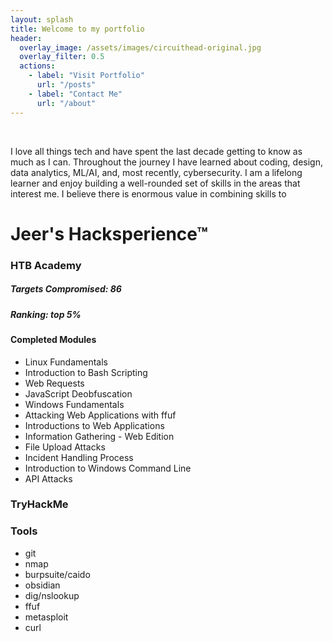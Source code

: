 ```yaml
---
layout: splash
title: Welcome to my portfolio
header:
  overlay_image: /assets/images/circuithead-original.jpg
  overlay_filter: 0.5 
  actions:
    - label: "Visit Portfolio"
      url: "/posts"
    - label: "Contact Me"
      url: "/about"
---
```

<br>

I love all things tech and have spent the last decade getting to know as much as I can. Throughout the journey I have learned about coding, design, data analytics, ML/AI, and, most recently, cybersecurity. I am a lifelong learner and enjoy building a well-rounded set of skills in the areas that interest me. I believe there is enormous value in combining skills to

# Jeer's Hacksperience™

### HTB Academy

##### Targets Compromised: 86
##### Ranking: top 5%

#### Completed Modules
- Linux Fundamentals
- Introduction to Bash Scripting
- Web Requests
- JavaScript Deobfuscation
- Windows Fundamentals
- Attacking Web Applications with ffuf
- Introductions to Web Applications
- Information Gathering - Web Edition
- File Upload Attacks
- Incident Handling Process
- Introduction to Windows Command Line
- API Attacks

### TryHackMe


### Tools
- git
- nmap
- burpsuite/caido
- obsidian
- dig/nslookup
- ffuf
- metasploit
- curl
